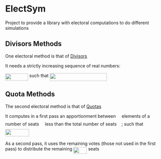# ElectSym

Project to provide a library with electoral computations to do different simulations

## Divisors Methods

One electoral method is that of [Divisors](https://en.wikipedia.org/wiki/Highest_averages_method)

It needs a strictly increasing sequence of real numbers:

<img src="/tex/7e762e813ea6f71ae68a0321f4150fec.svg?invert_in_darkmode&sanitize=true" align=middle width=72.83079209999998pt height=22.831056599999986pt/> such that <img src="/tex/f3c5b46ee8d9f7877d07e7c40e1a63cb.svg?invert_in_darkmode&sanitize=true" align=middle width=182.38947869999998pt height=24.65753399999998pt/>

## Quota Methods

The second electoral method is that of [Quotas](https://en.wikipedia.org/wiki/Largest_remainder_method)

It computes in a first pass an apportionment between <img src="/tex/ddcb483302ed36a59286424aa5e0be17.svg?invert_in_darkmode&sanitize=true" align=middle width=11.18724254999999pt height=22.465723500000017pt/> elements of a number of seats <img src="/tex/e257acd1ccbe7fcb654708f1a866bfe9.svg?invert_in_darkmode&sanitize=true" align=middle width=11.027402099999989pt height=22.465723500000017pt/> less than the total
number of seats <img src="/tex/2f118ee06d05f3c2d98361d9c30e38ce.svg?invert_in_darkmode&sanitize=true" align=middle width=11.889314249999991pt height=22.465723500000017pt/>; such that <img src="/tex/0856d6b1c73265b8432a4daa931c5480.svg?invert_in_darkmode&sanitize=true" align=middle width=76.1127576pt height=22.465723500000017pt/>

As a second pass, it uses the remaining votes (those not used in the first pass) to distribute the remaining <img src="/tex/293ac3fe453928ba6d4a184abfd36b97.svg?invert_in_darkmode&sanitize=true" align=middle width=43.00790339999999pt height=22.465723500000017pt/> seats